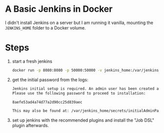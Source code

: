 # A Basic Jenkins in Docker

I didn't install Jenkins on a server but I am running it vanilla,
mounting the `JENKINS_HOME` folder to a Docker volume.

# Steps

1. start a fresh jenkins

    ```bash
    docker run -p 8080:8080 -p 50000:50000 -v jenkins_home:/var/jenkins_home jenkins/jenkins:lts
    ```

1. get the initial password from the logs:

    ```bash
    Jenkins initial setup is required. An admin user has been created and a password generated.
    Please use the following password to proceed to installation:

    8aefe53ad4a74d77a2d90cc25d839aec

    This may also be found at: /var/jenkins_home/secrets/initialAdminPassword
    ```

1. set up jenkins with the recommended plugins and install the "Job DSL" plugin afterwards.
